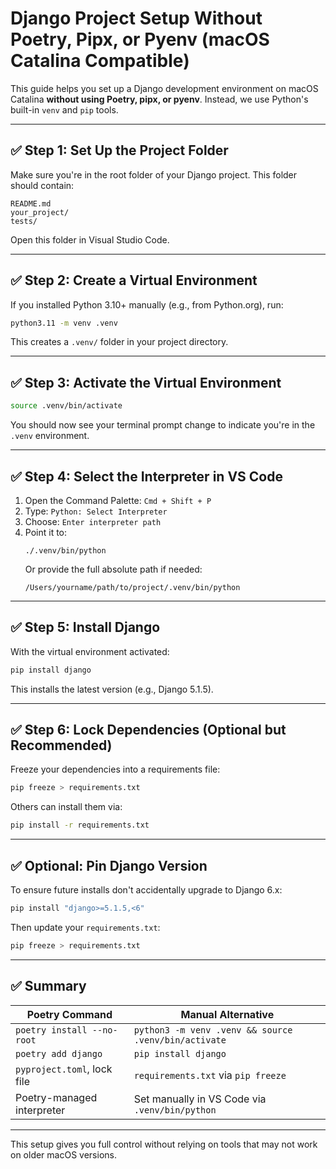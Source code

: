 # Django Project Setup Without Poetry, Pipx, or Pyenv (macOS Catalina Compatible)

This guide helps you set up a Django development environment on macOS Catalina **without using Poetry, pipx, or pyenv**. Instead, we use Python's built-in `venv` and `pip` tools.

---

## ✅ Step 1: Set Up the Project Folder

Make sure you're in the root folder of your Django project. This folder should contain:

```
README.md
your_project/
tests/
```

Open this folder in Visual Studio Code.

---

## ✅ Step 2: Create a Virtual Environment

If you installed Python 3.10+ manually (e.g., from Python.org), run:

```bash
python3.11 -m venv .venv
```

This creates a `.venv/` folder in your project directory.

---

## ✅ Step 3: Activate the Virtual Environment

```bash
source .venv/bin/activate
```

You should now see your terminal prompt change to indicate you're in the `.venv` environment.

---

## ✅ Step 4: Select the Interpreter in VS Code

1. Open the Command Palette: `Cmd + Shift + P`
2. Type: `Python: Select Interpreter`
3. Choose: `Enter interpreter path`
4. Point it to:
   ```
   ./.venv/bin/python
   ```
   Or provide the full absolute path if needed:
   ```
   /Users/yourname/path/to/project/.venv/bin/python
   ```

---

## ✅ Step 5: Install Django

With the virtual environment activated:

```bash
pip install django
```

This installs the latest version (e.g., Django 5.1.5).

---

## ✅ Step 6: Lock Dependencies (Optional but Recommended)

Freeze your dependencies into a requirements file:

```bash
pip freeze > requirements.txt
```

Others can install them via:

```bash
pip install -r requirements.txt
```

---

## ✅ Optional: Pin Django Version

To ensure future installs don't accidentally upgrade to Django 6.x:

```bash
pip install "django>=5.1.5,<6"
```

Then update your `requirements.txt`:

```bash
pip freeze > requirements.txt
```

---

## ✅ Summary

| **Poetry Command**          | **Manual Alternative**                               |
| --------------------------- | ---------------------------------------------------- |
| `poetry install --no-root`  | `python3 -m venv .venv && source .venv/bin/activate` |
| `poetry add django`         | `pip install django`                                 |
| `pyproject.toml`, lock file | `requirements.txt` via `pip freeze`                  |
| Poetry-managed interpreter  | Set manually in VS Code via `.venv/bin/python`       |

---

This setup gives you full control without relying on tools that may not work on older macOS versions.

